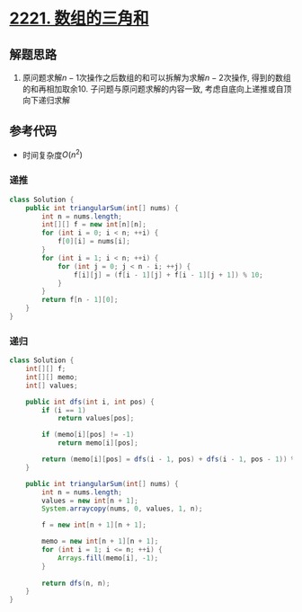 # [2221. 数组的三角和](https://leetcode.cn/problems/find-triangular-sum-of-an-array/)

## 解题思路

1. 原问题求解$n - 1$次操作之后数组的和可以拆解为求解$n- 2$次操作, 得到的数组的和再相加取余10. 子问题与原问题求解的内容一致, 考虑自底向上递推或自顶向下递归求解 


## 参考代码

+ 时间复杂度$O(n^2)$

### 递推


```java
class Solution {
    public int triangularSum(int[] nums) {
        int n = nums.length;
        int[][] f = new int[n][n];
        for (int i = 0; i < n; ++i) {
            f[0][i] = nums[i];
        }
        for (int i = 1; i < n; ++i) {
            for (int j = 0; j < n - i; ++j) {
                f[i][j] = (f[i - 1][j] + f[i - 1][j + 1]) % 10;
            }
        }
        return f[n - 1][0];
    }
}
```

### 递归

```java
class Solution {
    int[][] f;
    int[][] memo;
    int[] values;

    public int dfs(int i, int pos) {
        if (i == 1)
            return values[pos];

        if (memo[i][pos] != -1)
            return memo[i][pos];

        return (memo[i][pos] = dfs(i - 1, pos) + dfs(i - 1, pos - 1)) % 10;
    }

    public int triangularSum(int[] nums) {
        int n = nums.length;
        values = new int[n + 1];
        System.arraycopy(nums, 0, values, 1, n);

        f = new int[n + 1][n + 1];

        memo = new int[n + 1][n + 1];
        for (int i = 1; i <= n; ++i) {
            Arrays.fill(memo[i], -1);
        }
        
        return dfs(n, n);
    }
}

```


